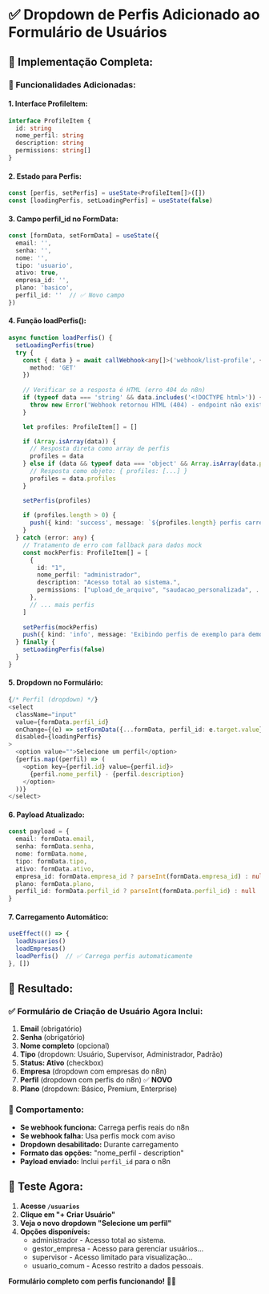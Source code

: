 # ✅ Dropdown de Perfis Adicionado ao Formulário de Usuários

## 🎯 **Implementação Completa:**

### **🔧 Funcionalidades Adicionadas:**

#### **1. Interface ProfileItem:**
```typescript
interface ProfileItem {
  id: string
  nome_perfil: string
  description: string
  permissions: string[]
}
```

#### **2. Estado para Perfis:**
```typescript
const [perfis, setPerfis] = useState<ProfileItem[]>([])
const [loadingPerfis, setLoadingPerfis] = useState(false)
```

#### **3. Campo perfil_id no FormData:**
```typescript
const [formData, setFormData] = useState({
  email: '',
  senha: '',
  nome: '',
  tipo: 'usuario',
  ativo: true,
  empresa_id: '',
  plano: 'basico',
  perfil_id: ''  // ✅ Novo campo
})
```

#### **4. Função loadPerfis():**
```typescript
async function loadPerfis() {
  setLoadingPerfis(true)
  try {
    const { data } = await callWebhook<any[]>('webhook/list-profile', { 
      method: 'GET'
    })
    
    // Verificar se a resposta é HTML (erro 404 do n8n)
    if (typeof data === 'string' && data.includes('<!DOCTYPE html>')) {
      throw new Error('Webhook retornou HTML (404) - endpoint não existe no n8n')
    }

    let profiles: ProfileItem[] = []

    if (Array.isArray(data)) {
      // Resposta direta como array de perfis
      profiles = data
    } else if (data && typeof data === 'object' && Array.isArray(data.profiles)) {
      // Resposta como objeto: { profiles: [...] }
      profiles = data.profiles
    }

    setPerfis(profiles)
    
    if (profiles.length > 0) {
      push({ kind: 'success', message: `${profiles.length} perfis carregados!` })
    }
  } catch (error: any) {
    // Tratamento de erro com fallback para dados mock
    const mockPerfis: ProfileItem[] = [
      {
        id: "1",
        nome_perfil: "administrador",
        description: "Acesso total ao sistema.",
        permissions: ["upload_de_arquivo", "saudacao_personalizada", ...]
      },
      // ... mais perfis
    ]
    
    setPerfis(mockPerfis)
    push({ kind: 'info', message: 'Exibindo perfis de exemplo para demonstração.' })
  } finally {
    setLoadingPerfis(false)
  }
}
```

#### **5. Dropdown no Formulário:**
```typescript
{/* Perfil (dropdown) */}
<select
  className="input"
  value={formData.perfil_id}
  onChange={(e) => setFormData({...formData, perfil_id: e.target.value})}
  disabled={loadingPerfis}
>
  <option value="">Selecione um perfil</option>
  {perfis.map((perfil) => (
    <option key={perfil.id} value={perfil.id}>
      {perfil.nome_perfil} - {perfil.description}
    </option>
  ))}
</select>
```

#### **6. Payload Atualizado:**
```typescript
const payload = {
  email: formData.email,
  senha: formData.senha,
  nome: formData.nome,
  tipo: formData.tipo,
  ativo: formData.ativo,
  empresa_id: formData.empresa_id ? parseInt(formData.empresa_id) : null,
  plano: formData.plano,
  perfil_id: formData.perfil_id ? parseInt(formData.perfil_id) : null  // ✅ Novo campo
}
```

#### **7. Carregamento Automático:**
```typescript
useEffect(() => {
  loadUsuarios()
  loadEmpresas()
  loadPerfis()  // ✅ Carrega perfis automaticamente
}, [])
```

## 🎉 **Resultado:**

### **✅ Formulário de Criação de Usuário Agora Inclui:**

1. **Email** (obrigatório)
2. **Senha** (obrigatório)
3. **Nome completo** (opcional)
4. **Tipo** (dropdown: Usuário, Supervisor, Administrador, Padrão)
5. **Status: Ativo** (checkbox)
6. **Empresa** (dropdown com empresas do n8n)
7. **Perfil** (dropdown com perfis do n8n) ✅ **NOVO**
8. **Plano** (dropdown: Básico, Premium, Enterprise)

### **🔧 Comportamento:**

- **Se webhook funciona:** Carrega perfis reais do n8n
- **Se webhook falha:** Usa perfis mock com aviso
- **Dropdown desabilitado:** Durante carregamento
- **Formato das opções:** "nome_perfil - description"
- **Payload enviado:** Inclui `perfil_id` para o n8n

## 🚀 **Teste Agora:**

1. **Acesse `/usuarios`**
2. **Clique em "+ Criar Usuário"**
3. **Veja o novo dropdown "Selecione um perfil"**
4. **Opções disponíveis:**
   - administrador - Acesso total ao sistema.
   - gestor_empresa - Acesso para gerenciar usuários...
   - supervisor - Acesso limitado para visualização...
   - usuario_comum - Acesso restrito a dados pessoais.

**Formulário completo com perfis funcionando!** 🎯✨

